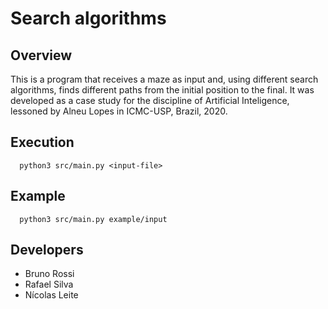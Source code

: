 # Search algorithms

## Overview
  This is a program that receives a maze as input and, using different search algorithms, finds different paths from the initial position to the final. It was developed as a case study for the discipline of Artificial Inteligence, lessoned by Alneu Lopes in ICMC-USP, Brazil, 2020.

## Execution
```
  python3 src/main.py <input-file>
```

## Example
```
  python3 src/main.py example/input
```

## Developers
 * Bruno Rossi
 * Rafael Silva
 * Nícolas Leite
